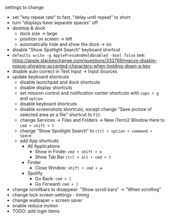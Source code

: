 settings to change

- set "key repeat rate" to fast, "delay until repeat" to short
- turn "displays have separate spaces" off
- desktop & dock
  - dock size -> large
  - position on screen -> left
  - automatically hide and show the dock -> on
- disable "Show Spotlight Search" keyboard shortcut
- `defaults write -g ApplePressAndHoldEnabled -bool false` see:
  https://apple.stackexchange.com/questions/332769/macos-disable-popup-showing-accented-characters-when-holding-down-a-key
- disable auto correct in Text Input -> Input Sources
- update keyboard shortcuts
  - disable launchpad and dock shortcuts
  - disable display shortcuts
  - set mission control and notification center shortcuts with `caps + g` and
    `option`
  - disable keyboard shortcuts
  - disable screenshots shortcuts, except change "Save picture of selected area
    as a file" shortcut to `F13`
  - change Services -> Files and Folders -> New iTerm2 Window Here to
    `cmd + shift + t`
  - change "Show Spotlight Search" to `ctrl + option + command + space`
  - add App shortcuts
    - All Applications
      - Show in Finder `cmd + shift + e`
      - Show Tab Bar `ctrl + alt + cmd + t`
    - Finder
      - Close Window: `shift + cmd + w`
    - Spotify
      - Go Back: `cmd + [`
      - Go Forward: `cmd + ]`
- change scrollbars to disappear: "Show scroll bars" -> "When scrolling"
- change lock screen settings - timing
- change wallpaper + screen saver
- enable reduce motion
- TODO: add login items
